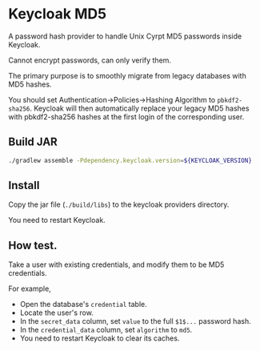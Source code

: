 # Keycloak MD5

A password hash provider to handle Unix Cyrpt MD5 passwords inside Keycloak.

Cannot encrypt passwords, can only verify them.

The primary purpose is to smoothly migrate from legacy databases with MD5 hashes.

You should set Authentication->Policies->Hashing Algorithm to `pbkdf2-sha256`.
Keycloak will then automatically replace your legacy MD5 hashes
with pbkdf2-sha256 hashes at the first login of the corresponding user.

## Build JAR

```bash
./gradlew assemble -Pdependency.keycloak.version=${KEYCLOAK_VERSION}
```

## Install
Copy the jar file (`./build/libs`) to the keycloak providers directory.

You need to restart Keycloak.

## How test.
Take a user with existing credentials, and modify them to be MD5 credentials.

For example,
* Open the database's `credential` table.
* Locate the user's row.
* In the `secret_data` column, set `value` to the full `$1$...` password hash.
* In the `credential_data` column, set `algorithm` to `md5`.
* You need to restart Keycloak to clear its caches.
